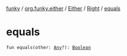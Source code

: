 [funky](../../../index.md) / [org.funky.either](../../index.md) / [Either](../index.md) / [Right](index.md) / [equals](.)

# equals

`fun equals(other: `[`Any`](https://kotlinlang.org/api/latest/jvm/stdlib/kotlin/-any/index.html)`?): `[`Boolean`](https://kotlinlang.org/api/latest/jvm/stdlib/kotlin/-boolean/index.html)